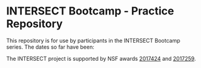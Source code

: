 # INTERSECT Bootcamp - Practice Repository

This repository is for use by participants in the INTERSECT Bootcamp series.
The dates so far have been:


The INTERSECT project is supported by NSF awards [2017424](https://www.nsf.gov/awardsearch/showAward?AWD_ID=2017424)
and [2017259](https://www.nsf.gov/awardsearch/showAward?AWD_ID=2017259).
